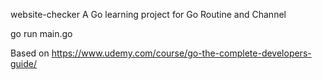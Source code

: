 website-checker
A Go learning project for Go Routine and Channel

go run main.go

Based on https://www.udemy.com/course/go-the-complete-developers-guide/
